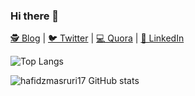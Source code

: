 ### Hi there 👋

[🕵️ Blog](https://vavkamil.cz/) | [🐦 Twitter](https://twitter.com/hafidzmasruri17) | [💻 Quora](https://id.quora.com/profile/M-Hafid-Masruri) | [📩 LinkedIn](https://www.linkedin.com/in/hafid-masruri17/) 


![Top Langs](https://github-readme-stats.vercel.app/api/top-langs/?username=hafidzmasruri17&layout=compact&theme=github_dark&hide=css,tsql,html,scss,makefile,shell,dockerfile)

![hafidzmasruri17 GitHub stats](https://github-readme-stats.vercel.app/api?username=hafidzmasruri17&show_icons=true&theme=github_dark)
